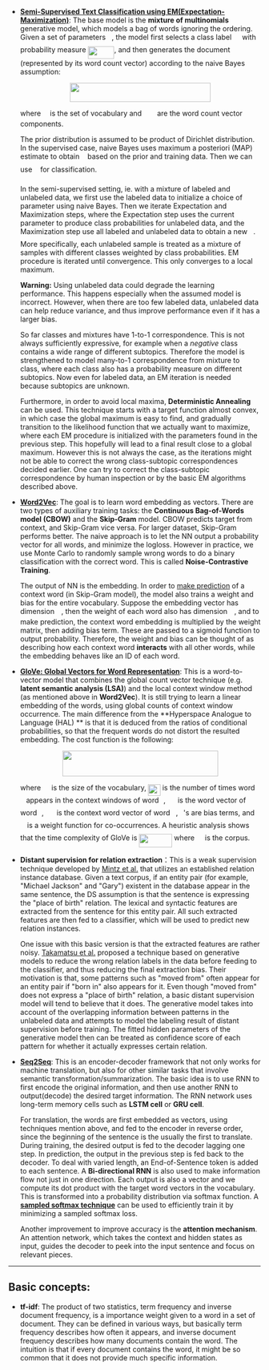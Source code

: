 * [**Semi-Supervised Text Classification using EM(Expectation-Maximization)**](https://www.cs.cmu.edu/~tom/pubs/NigamEtAl-bookChapter.pdf):  The base model is the **mixture of multinomials** generative model, which models a bag of words ignoring the ordering. Given a set of parameters <img src="/summaries/tex/27e556cf3caa0673ac49a8f0de3c73ca.svg?invert_in_darkmode&sanitize=true" align=middle width=8.17352744999999pt height=22.831056599999986pt/>, the model first selects a class label <img src="/summaries/tex/5b4e948631c62d0fd9a96da246b0e5c3.svg?invert_in_darkmode&sanitize=true" align=middle width=13.21831334999999pt height=14.15524440000002pt/> with probability measure <img src="/summaries/tex/d749361c7beeb6801718a23468f53a12.svg?invert_in_darkmode&sanitize=true" align=middle width=52.40216354999999pt height=24.65753399999998pt/>, and then generates the document <img src="/summaries/tex/9fc20fb1d3825674c6a279cb0d5ca636.svg?invert_in_darkmode&sanitize=true" align=middle width=14.045887349999989pt height=14.15524440000002pt/> (represented by its word count vector) according to the naive Bayes assumption:

  <p align="center"><img src="/summaries/tex/245373818583f963c8117d8f025d4dd9.svg?invert_in_darkmode&sanitize=true" align=middle width=281.13576974999995pt height=38.402052149999996pt/></p>

  where <img src="/summaries/tex/c91091e68f0e0113ff161179172813ac.svg?invert_in_darkmode&sanitize=true" align=middle width=10.28535419999999pt height=14.15524440000002pt/> is the set of vocabulary and <img src="/summaries/tex/b649e5cb9133065e4e08f011eb1a48ce.svg?invert_in_darkmode&sanitize=true" align=middle width=22.915812149999994pt height=14.15524440000002pt/> are the word count vector components. 

  The prior distribution is assumed to be product of Dirichlet distribution. In the supervised case, naive Bayes uses maximum a posteriori (MAP) estimate to obtain <img src="/summaries/tex/27e556cf3caa0673ac49a8f0de3c73ca.svg?invert_in_darkmode&sanitize=true" align=middle width=8.17352744999999pt height=22.831056599999986pt/> based on the prior and training data. Then we can use <img src="/summaries/tex/27e556cf3caa0673ac49a8f0de3c73ca.svg?invert_in_darkmode&sanitize=true" align=middle width=8.17352744999999pt height=22.831056599999986pt/> for classification.

  In the semi-supervised setting, ie. with a mixture of labeled and unlabeled data, we first use the labeled data to initialize a choice of parameter using naive Bayes. Then we iterate Expectation and Maximization steps, where the Expectation step uses the current parameter to produce class probabilities for unlabeled data, and the Maximization step use all labeled and unlabeled data to obtain a new <img src="/summaries/tex/27e556cf3caa0673ac49a8f0de3c73ca.svg?invert_in_darkmode&sanitize=true" align=middle width=8.17352744999999pt height=22.831056599999986pt/>. More specifically, each unlabeled sample is treated as a mixture of samples with different classes weighted by class probabilities. EM procedure is iterated until convergence. This only converges to a local maximum. 

  **Warning:** Using unlabeled data could degrade the learning performance. This happens especially when the assumed model is incorrect. However, when there are too few labeled data, unlabeled data can help reduce variance, and thus improve performance even if it has a larger bias.

  So far classes and mixtures have 1-to-1 correspondence. This is not always sufficiently expressive, for example when a *negative* class contains a wide range of different subtopics. Therefore the model is strengthened to model many-to-1 correspondence from mixture to class, where each class also has a probability measure on different subtopics. Now even for labeled data, an EM iteration is needed because subtopics are unknown. 

  Furthermore, in order to avoid local maxima, **Deterministic Annealing** can be used. This technique starts with a target function almost convex, in which case the global maximum is easy to find, and gradually transition to the likelihood function that we actually want to maximize, where each EM procedure is initialized with the parameters found in the previous step. This hopefully will lead to a final result close to a global maximum. However this is not always the case, as the iterations might not be able to correct the wrong class-subtopic correspondences decided earlier. One can try to correct the class-subtopic correspondence by human inspection or by the basic EM algorithms described above.

* [**Word2Vec**](https://arxiv.org/pdf/1301.3781.pdf): The goal is to learn word embedding as vectors. There are two types of auxiliary training tasks: the **Continuous Bag-of-Words model (CBOW)** and the **Skip-Gram** model. CBOW predicts target from context, and Skip-Gram vice versa. For larger dataset, Skip-Gram performs better. The naive approach is to let the NN output a probability vector for all words, and minimize the logloss. However in practice, we use Monte Carlo to randomly sample wrong words to do a binary classification with the correct word. This is called **Noise-Contrastive Training**.

  The output of NN is the embedding. In order to [make prediction](https://www.tensorflow.org/api_docs/python/tf/nn/nce_loss) of a context word (in Skip-Gram model), the model also trains a weight and bias for the entire vocabulary. Suppose the embedding vector has dimension <img src="/summaries/tex/55a049b8f161ae7cfeb0197d75aff967.svg?invert_in_darkmode&sanitize=true" align=middle width=9.86687624999999pt height=14.15524440000002pt/>, then the weight of each word also has dimension <img src="/summaries/tex/55a049b8f161ae7cfeb0197d75aff967.svg?invert_in_darkmode&sanitize=true" align=middle width=9.86687624999999pt height=14.15524440000002pt/>, and to make prediction, the context word embedding is multiplied by the weight matrix, then adding bias term. These are passed to a sigmoid function to output probability. Therefore, the weight and bias can be thought of as describing how each context word **interacts** with all other words, while the embedding behaves like an ID of each word.

* [**GloVe: Global Vectors for Word Representation**](http://www.aclweb.org/anthology/D14-1162): This is a word-to-vector model that combines the global count vector technique (e.g. **latent semantic analysis (LSA)**) and the local context window method (as mentioned above in **Word2Vec**). It is still trying to learn a linear embedding of the words, using global counts of context window occurrence. The main difference from the **Hyperspace Analogue to Language (HAL) ** is that it is deduced from the ratios of conditional probabilities, so that the frequent words do not distort the resulted embedding. The cost function is the following:

  <p align="center"><img src="/summaries/tex/33d6ff8eb145df379f17b2bf3c74da12.svg?invert_in_darkmode&sanitize=true" align=middle width=311.0061669pt height=50.04352485pt/></p>

  where <img src="/summaries/tex/a9a3a4a202d80326bda413b5562d5cd1.svg?invert_in_darkmode&sanitize=true" align=middle width=13.242037049999992pt height=22.465723500000017pt/> is the size of the vocabulary, <img src="/summaries/tex/c8ff55ee636eebf6eb8a2d884a1a563d.svg?invert_in_darkmode&sanitize=true" align=middle width=24.37415969999999pt height=22.465723500000017pt/> is the number of times word <img src="/summaries/tex/36b5afebdba34564d884d347484ac0c7.svg?invert_in_darkmode&sanitize=true" align=middle width=7.710416999999989pt height=21.68300969999999pt/> appears in the context windows of word <img src="/summaries/tex/77a3b857d53fb44e33b53e4c8b68351a.svg?invert_in_darkmode&sanitize=true" align=middle width=5.663225699999989pt height=21.68300969999999pt/>, <img src="/summaries/tex/c2a29561d89e139b3c7bffe51570c3ce.svg?invert_in_darkmode&sanitize=true" align=middle width=16.41940739999999pt height=14.15524440000002pt/> is the word vector of word <img src="/summaries/tex/77a3b857d53fb44e33b53e4c8b68351a.svg?invert_in_darkmode&sanitize=true" align=middle width=5.663225699999989pt height=21.68300969999999pt/>, <img src="/summaries/tex/414aa95d48c50848538c4f24f7e7e6a3.svg?invert_in_darkmode&sanitize=true" align=middle width=17.87301779999999pt height=21.95701200000001pt/> is the context word vector of word <img src="/summaries/tex/36b5afebdba34564d884d347484ac0c7.svg?invert_in_darkmode&sanitize=true" align=middle width=7.710416999999989pt height=21.68300969999999pt/>, <img src="/summaries/tex/4bdc8d9bcfb35e1c9bfb51fc69687dfc.svg?invert_in_darkmode&sanitize=true" align=middle width=7.054796099999991pt height=22.831056599999986pt/>'s are bias terms, and <img src="/summaries/tex/190083ef7a1625fbc75f243cffb9c96d.svg?invert_in_darkmode&sanitize=true" align=middle width=9.81741584999999pt height=22.831056599999986pt/> is a weight function for co-occurrences. A heuristic analysis shows that the time complexity of GloVe is <img src="/summaries/tex/3a7dcb77e7d32c8ec832fa8e3dd19713.svg?invert_in_darkmode&sanitize=true" align=middle width=65.66905454999998pt height=26.76175259999998pt/> where <img src="/summaries/tex/9b325b9e31e85137d1de765f43c0f8bc.svg?invert_in_darkmode&sanitize=true" align=middle width=12.92464304999999pt height=22.465723500000017pt/> is the corpus.

* **Distant supervision for relation extraction**：This is a weak supervision technique developed by [Mintz et al.](https://web.stanford.edu/~jurafsky/mintz.pdf) that utilizes an established relation instance database.  Given a text corpus, if an entity pair (for example, "Michael Jackson" and "Gary")  existent in the database appear in the same sentence, the DS assumption is that the sentence is expressing the "place of birth" relation. The lexical and syntactic features are extracted from the sentence for this entity pair. All such extracted features are then fed to a classifier, which will be used to predict new relation instances.

  One issue with this basic version is that the extracted features are rather noisy. [Takamatsu et al.](https://dl.acm.org/citation.cfm?id=2390626) proposed a technique based on generative models to reduce the wrong relation labels in the data before feeding to the classifier, and thus reducing the final extraction bias. Their motivation is that, some patterns such as "moved from" often appear for an entity pair if "born in" also appears for it. Even though "moved from" does not express a "place of birth" relation, a basic distant supervision model will tend to believe that it does. The generative model takes into account of the overlapping information between patterns in the unlabeled data and attempts to model the labeling result of distant supervision before training. The fitted hidden parameters of the generative model then can be treated as confidence score of each pattern for whether it actually expresses certain relation.

* [**Seq2Seq**](https://arxiv.org/abs/1703.03906): This is an encoder-decoder framework that not only works for machine translation, but also for other similar tasks that involve semantic transformation/summarization. The basic idea is to use RNN to first encode the original information, and then use another RNN to output(decode) the desired target information. The RNN network uses long-term memory cells such as **LSTM cell** or **GRU cell**. 

  For translation, the words are first embedded as vectors, using techniques mention above, and fed to the encoder in reverse order, since the beginning of the sentence is the usually the first to translate. During training, the desired output is fed to the decoder lagging one step. In prediction, the output in the previous step is fed back to the decoder. To deal with varied length, an End-of-Sentence token is added to each sentence. A **Bi-directional RNN** is also used to make information flow not just in one direction. Each output is also a vector and we compute its dot product with the target word vectors in the vocabulary. This is transformed into a probability distribution via softmax function. A [**sampled softmax technique**](https://arxiv.org/pdf/1412.2007.pdf) can be used to efficiently train it by minimizing a sampled softmax loss.

  Another improvement to improve accuracy is the **attention mechanism**. An attention network, which takes the context and hidden states as input, guides the decoder to peek into the input sentence and focus on relevant pieces.


---



## Basic concepts:

* **tf-idf**: The product of two statistics, term frequency and inverse document frequency, is a importance weight given to a word in a set of document. They can be defined in various ways, but basically term frequency describes how often it appears, and inverse document frequency describes how many documents contain the word. The intuition is that if every document contains the word, it might be so common that it does not provide much specific information.